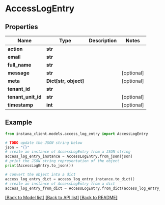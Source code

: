 # AccessLogEntry


## Properties

Name | Type | Description | Notes
------------ | ------------- | ------------- | -------------
**action** | **str** |  | 
**email** | **str** |  | 
**full_name** | **str** |  | 
**message** | **str** |  | [optional] 
**meta** | **Dict[str, object]** |  | [optional] 
**tenant_id** | **str** |  | 
**tenant_unit_id** | **str** |  | [optional] 
**timestamp** | **int** |  | [optional] 

## Example

```python
from instana_client.models.access_log_entry import AccessLogEntry

# TODO update the JSON string below
json = "{}"
# create an instance of AccessLogEntry from a JSON string
access_log_entry_instance = AccessLogEntry.from_json(json)
# print the JSON string representation of the object
print(AccessLogEntry.to_json())

# convert the object into a dict
access_log_entry_dict = access_log_entry_instance.to_dict()
# create an instance of AccessLogEntry from a dict
access_log_entry_from_dict = AccessLogEntry.from_dict(access_log_entry_dict)
```
[[Back to Model list]](../README.md#documentation-for-models) [[Back to API list]](../README.md#documentation-for-api-endpoints) [[Back to README]](../README.md)


